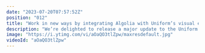 ```yaml
---
date: "2023-07-20T07:57:52Z"
position: "012"
title: "Work in new ways by integrating Algolia with Uniform’s visual editor"
description: "We’re delighted to release a major update to the Uniform + Algolia integration, which uses the power of Algolia search to accelerate and automate the creation of digital experiences - helping brands to create great apps and websites for marketing and commerce that drive conversions. \n\nTwo key features: Automated content or product suggestions based on search parameters in Algolia, easy to set up via the Uniform Visual editor.\nAnd create customized faceted search pages with instant search components from Algolia, and control how they are displayed in Uniform Canvas.\n\nWant to get started yourself? Check out this video: https://youtu.be/lfkshoNh3oc"
image: "https://i.ytimg.com/vi/aOaQO3tlZpw/maxresdefault.jpg"
videoId: "aOaQO3tlZpw"
---
```


